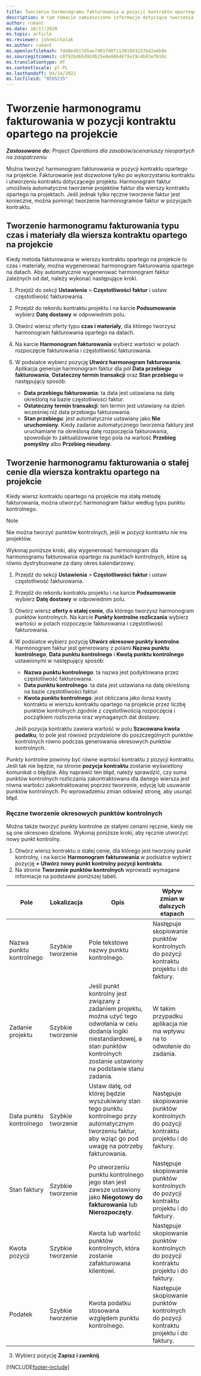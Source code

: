 ```yaml
---
title: Tworzenie harmonogramu fakturowania w pozycji kontraktu opartego na projekcie
description: W tym temacie zamieszczono informacje dotyczące tworzenia harmonogramów faktur i punktów kontrolnych wierszy kontraktów.
author: rumant
ms.date: 10/17/2020
ms.topic: article
ms.reviewer: johnmichalak
ms.author: rumant
ms.openlocfilehash: 7dd8e4517d5ae7401fd0f11301943157b42a6b0e
ms.sourcegitcommit: c0792bd65d92db25e0e8864879a19c4b93efb10c
ms.translationtype: HT
ms.contentlocale: pl-PL
ms.lasthandoff: 04/14/2022
ms.locfileid: "8595235"
---
```

# <a name="create-an-invoice-schedule-on-a-project-based-contract-line"></a>Tworzenie harmonogramu fakturowania w pozycji kontraktu opartego na projekcie 

_**Zastosowane do:** Project Operations dla zasobów/scenariuszy nieopartych na zaopatrzeniu_

Można tworzyć harmonogram fakturowania w pozycji kontraktu opartego na projekcie. Fakturowanie jest dozwolone tylko po wykorzystaniu kontraktu i utworzeniu kontraktu dotyczącego projektu. Harmonogram faktur umożliwia automatyczne tworzenie projektów faktur dla wierszy kontraktu opartego na projektach. Jeśli jednak tylko ręczne tworzenie faktur jest konieczne, można pominąć tworzenie harmonogramów faktur w pozycjach kontraktu.

## <a name="create-a-time-and-material-invoice-schedule-for-a-contract-line"></a>Tworzenie harmonogramu fakturowania typu czas i materiały dla wiersza kontraktu opartego na projekcie

Kiedy metoda fakturowania w wierszu kontraktu opartego na projekcie to czas i materiały, można wygenerować harmonogram fakturowania opartego na datach. Aby automatycznie wygenerować harmonogram faktur zależnych od dat, należy wykonać następujące kroki.

1. Przejdź do sekcji **Ustawienia** > **Częstotliwości faktur** i ustaw częstotliwość fakturowania.
2. Przejdź do rekordu kontraktu projektu i na karcie **Podsumowanie** wybierz **Datę dostawy** w odpowiednim polu.
3. Otwórz wiersz oferty typu **czas i materiały**, dla którego tworzysz harmonogram fakturowania opartego na datach. 
4. Na karcie **Harmonogram fakturowania** wybierz wartości w polach rozpoczęcie fakturowania i częstotliwość fakturowania.
5. W podsiatce wybierz pozycję **Utwórz harmonogram fakturowania**. Aplikacja generuje harmonogram faktur dla pól **Data przebiegu fakturowania**, **Ostateczny termin transakcji** oraz **Stan przebiegu** w następujący sposób:

    - **Data przebiegu fakturowania**: ta data jest ustawiana na datę określoną na bazie częstotliwości faktur.
    - **Ostateczny termin transakcji**: ten termin jest ustawiany na dzień wcześniej niż data przebiegu fakturowania.
    - **Stan przebiegu**: jest automatycznie ustawiany jako **Nie uruchomiony**. Kiedy zadanie automatycznego tworzenia faktury jest uruchamiane na określoną datę rozpoczęcia fakturowania, spowoduje to zaktualizowanie tego pola na wartość **Przebieg pomyślny** albo **Przebieg nieudany**.

## <a name="create-a-fixed-price-invoice-schedule-for-a-contract-line"></a>Tworzenie harmonogramu fakturowania o stałej cenie dla wiersza kontraktu opartego na projekcie

Kiedy wiersz kontraktu opartego na projekcie ma stałą metodę fakturowania, można utworzyć harmonogram faktur według typu punktu kontrolnego. 

> [!NOTE]
> Nie można tworzyć punktów kontrolnych, jeśli w pozycji kontraktu nie ma projektów.

Wykonaj poniższe kroki, aby wygenerować harmonogram dla harmonogramu fakturowania opartego na punktach kontrolnych, które są równo dystrybuowane za dany okres kalendarzowy.

1. Przejdź do sekcji **Ustawienia** > **Częstotliwości faktur** i ustaw częstotliwość fakturowania.
2. Przejdź do rekordu kontraktu projektu i na karcie **Podsumowanie** wybierz **Datę dostawy** w odpowiednim polu.
3. Otwórz wiersz **oferty o stałej cenie**, dla którego tworzysz harmonogram punktów kontrolnych. Na karcie **Punkty kontrolne rozliczania** wybierz wartości w polach rozpoczęcie fakturowania i częstotliwość fakturowania. 
4. W podsiatce wybierz pozycję **Utwórz okresowe punkty kontrolne**. Harmonogram faktur jest generowany z polami **Nazwa punktu kontrolnego**, **Data punktu kontrolnego** i **Kwotą punktu kontrolnego** ustawionymi w następujący sposób:

    - **Nazwa punktu kontrolnego**: ta nazwa jest podyktowana przez częstotliwość fakturowania.
    - **Data punktu kontrolnego**: ta data jest ustawiana na datę określoną na bazie częstotliwości faktur.
    - **Kwota punktu kontrolnego**: jest obliczana jako iloraz kwoty kontraktu w wierszu kontraktu opartego na projekcie przez liczbę punktów kontrolnych zgodnie z częstotliwością rozpoczęcia i początkiem rozliczenia oraz wymaganych dat dostawy.

    Jeśli pozycja kontraktu zawiera wartość w polu **Szacowana kwota podatku**, to pole jest również przydzielone do poszczególnych punktów kontrolnych równo podczas generowania okresowych punktów kontrolnych.

Punkty kontrolne powinny być równe wartości kontraktu z pozycji kontraktu. Jeśli tak nie będzie, na stronie **pozycja kontraktu** zostanie wyświetlony komunikat o błędzie. Aby naprawić ten błąd, należy sprawdzić, czy suma punktów kontrolnych rozliczania zakontraktowana dla danego wiersza jest równa wartości zakontraktowanej poprzez tworzenie, edycję lub usuwanie punktów kontrolnych. Po wprowadzeniu zmian odśwież stronę, aby usunąć błąd.

### <a name="manually-create-milestones"></a>Ręczne tworzenie okresowych punktów kontrolnych

Można także tworzyć punkty kontrolne ze stałymi cenami ręcznie, kiedy nie są one okresowo dzielone. Wykonaj poniższe kroki, aby ręcznie utworzyć nowy punkt kontrolny.

1. Otwórz wiersz kontraktu o stałej cenie, dla którego jest tworzony punkt kontrolny, i na karcie **Harmonogram fakturowania** w podsiatce wybierz pozycję **+ Utwórz nowy punkt kontrolny pozycji kontraktu**. 
2. Na stronie **Tworzenie punktów kontrolnych** wprowadź wymagane informacje na podstawie poniższej tabeli.

| Pole | Lokalizacja | Opis | Wpływ zmian w dalszych etapach |
| --- | --- | --- | --- |
| Nazwa punktu kontrolnego | Szybkie tworzenie | Pole tekstowe nazwy punktu kontrolnego. | Następuje skopiowanie punktów kontrolnych do pozycji kontraktu projektu i do faktury. |
| Zadanie projektu | Szybkie tworzenie | Jeśli punkt kontrolny jest związany z zadaniem projektu, można użyć tego odwołania w celu dodania logiki niestandardowej, a stan punktów kontrolnych zostanie ustawiony na podstawie stanu zadania. | W takim przypadku aplikacja nie ma wpływu na to odwołanie do zadania. |
| Data punktu kontrolnego | Szybkie tworzenie | Ustaw datę, od której będzie wyszukiwany stan tego punktu kontrolnego przy automatycznym tworzeniu faktur, aby wziąć go pod uwagę na potrzeby fakturowania. | Następuje skopiowanie punktów kontrolnych do pozycji kontraktu projektu i do faktury. |
| Stan faktury | Szybkie tworzenie | Po utworzeniu punktu kontrolnego jego stan jest zawsze ustawiony jako **Niegotowy do fakturowania** lub **Nierozpoczęty**. | Następuje skopiowanie punktów kontrolnych do pozycji kontraktu projektu i do faktury. |
| Kwota pozycji | Szybkie tworzenie | Kwota lub wartość punktów kontrolnych, która zostanie zafakturowana klientowi. | Następuje skopiowanie punktów kontrolnych do pozycji kontraktu projektu i do faktury. |
| Podatek | Szybkie tworzenie | Kwota podatku stosowana względem punktu kontrolnego. | Następuje skopiowanie punktów kontrolnych do pozycji kontraktu projektu i do faktury. |

3. Wybierz pozycję **Zapisz i zamknij**.


[!INCLUDE[footer-include](../includes/footer-banner.md)]